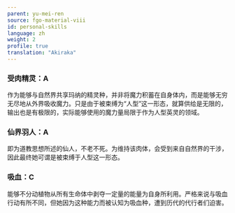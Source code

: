 ```yaml
---
parent: yu-mei-ren
source: fgo-material-viii
id: personal-skills
language: zh
weight: 2
profile: true
translation: "Akiraka"
---
```


### 受肉精灵：A

作为能够与自然界共享玛纳的精灵种，并非将魔力积蓄在自身体内，而是能够无穷无尽地从外界吸收魔力。只是由于被束缚为“人型”这一形态，就算供给是无限的，输出也是有极限的，实际能够使用的魔力量局限于作为人型英灵的领域。

### 仙界羽人：A

即为道教思想所述的仙人，不老不死。为维持该肉体，会受到来自自然界的干涉，因此最终她可谓是被束缚于人型这一形态。

### 吸血：C

能够不分动植物从所有生命体中剥夺一定量的能量为自身所利用。严格来说与吸血行动有所不同，但她因为这种能力而被认知为吸血种，遭到历代的代行者们迫害。
